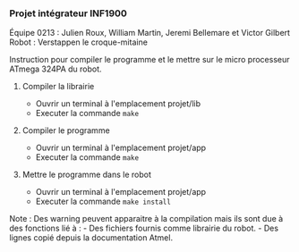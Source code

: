### Projet intégrateur INF1900
Équipe 0213 : Julien Roux, William Martin, Jeremi Bellemare et Victor Gilbert
Robot : Verstappen le croque-mitaine

Instruction pour compiler le programme et le mettre sur le micro processeur ATmega 324PA du robot.

1. Compiler la librairie
    - Ouvrir un terminal à l'emplacement projet/lib
    - Executer la commande `make`

2. Compiler le programme
    - Ouvrir un terminal à l'emplacement projet/app
    - Executer la commande `make`

3. Mettre le programme dans le robot
    - Ouvrir un terminal à l'emplacement projet/app
    - Executer la commande `make install`


Note :
Des warning peuvent apparaitre à la compilation mais ils sont due à des fonctions lié à : - Des fichiers fournis comme librairie du robot.
                                                                                          - Des lignes copié depuis la documentation Atmel.
